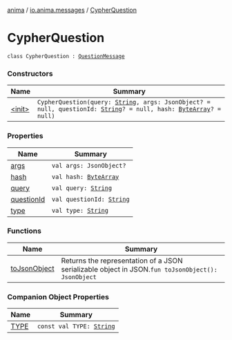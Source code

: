 [anima](../../index.md) / [io.anima.messages](../index.md) / [CypherQuestion](./index.md)

# CypherQuestion

`class CypherQuestion : `[`QuestionMessage`](../-question-message/index.md)

### Constructors

| Name | Summary |
|---|---|
| [&lt;init&gt;](-init-.md) | `CypherQuestion(query: `[`String`](https://kotlinlang.org/api/latest/jvm/stdlib/kotlin/-string/index.html)`, args: JsonObject? = null, questionId: `[`String`](https://kotlinlang.org/api/latest/jvm/stdlib/kotlin/-string/index.html)`? = null, hash: `[`ByteArray`](https://kotlinlang.org/api/latest/jvm/stdlib/kotlin/-byte-array/index.html)`? = null)` |

### Properties

| Name | Summary |
|---|---|
| [args](args.md) | `val args: JsonObject?` |
| [hash](hash.md) | `val hash: `[`ByteArray`](https://kotlinlang.org/api/latest/jvm/stdlib/kotlin/-byte-array/index.html) |
| [query](query.md) | `val query: `[`String`](https://kotlinlang.org/api/latest/jvm/stdlib/kotlin/-string/index.html) |
| [questionId](question-id.md) | `val questionId: `[`String`](https://kotlinlang.org/api/latest/jvm/stdlib/kotlin/-string/index.html) |
| [type](type.md) | `val type: `[`String`](https://kotlinlang.org/api/latest/jvm/stdlib/kotlin/-string/index.html) |

### Functions

| Name | Summary |
|---|---|
| [toJsonObject](to-json-object.md) | Returns the representation of a JSON serializable object in JSON.`fun toJsonObject(): JsonObject` |

### Companion Object Properties

| Name | Summary |
|---|---|
| [TYPE](-t-y-p-e.md) | `const val TYPE: `[`String`](https://kotlinlang.org/api/latest/jvm/stdlib/kotlin/-string/index.html) |
